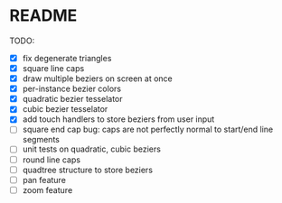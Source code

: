#  README

TODO:

- [x] fix degenerate triangles
- [x] square line caps
- [x] draw multiple beziers on screen at once
- [x] per-instance bezier colors
- [x] quadratic bezier tesselator
- [x] cubic bezier tesselator
- [x] add touch handlers to store beziers from user input
- [ ] square end cap bug: caps are not perfectly normal to start/end line segments
- [ ] unit tests on quadratic, cubic beziers
- [ ] round line caps
- [ ] quadtree structure to store beziers
- [ ] pan feature
- [ ] zoom feature
